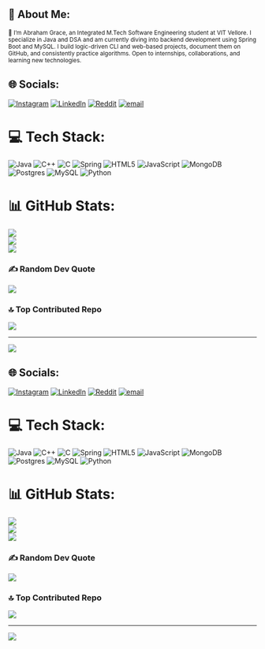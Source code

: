 ## 💫 About Me:

<small>

👋 I’m Abraham Grace, an Integrated M.Tech Software Engineering student at VIT Vellore.
I specialize in Java and DSA and am currently diving into backend development using Spring Boot and MySQL.
I build logic-driven CLI and web-based projects, document them on GitHub, and consistently practice algorithms.
Open to internships, collaborations, and learning new technologies.

</small>



## 🌐 Socials:
[![Instagram](https://img.shields.io/badge/Instagram-%23E4405F.svg?logo=Instagram&logoColor=white)](https://instagram.com/__a_b_a_r__) [![LinkedIn](https://img.shields.io/badge/LinkedIn-%230077B5.svg?logo=linkedin&logoColor=white)](https://linkedin.com/in/abrahamgracef) [![Reddit](https://img.shields.io/badge/Reddit-%23FF4500.svg?logo=Reddit&logoColor=white)](https://reddit.com/user/abrahamgrace) [![email](https://img.shields.io/badge/Email-D14836?logo=gmail&logoColor=white)](mailto:abrahamgracef@gmail.com) 

# 💻 Tech Stack:
![Java](https://img.shields.io/badge/java-%23ED8B00.svg?style=for-the-badge&logo=openjdk&logoColor=white) ![C++](https://img.shields.io/badge/c++-%2300599C.svg?style=for-the-badge&logo=c%2B%2B&logoColor=white) ![C](https://img.shields.io/badge/c-%2300599C.svg?style=for-the-badge&logo=c&logoColor=white) ![Spring](https://img.shields.io/badge/spring-%236DB33F.svg?style=for-the-badge&logo=spring&logoColor=white) ![HTML5](https://img.shields.io/badge/html5-%23E34F26.svg?style=for-the-badge&logo=html5&logoColor=white) ![JavaScript](https://img.shields.io/badge/javascript-%23323330.svg?style=for-the-badge&logo=javascript&logoColor=%23F7DF1E) ![MongoDB](https://img.shields.io/badge/MongoDB-%234ea94b.svg?style=for-the-badge&logo=mongodb&logoColor=white) ![Postgres](https://img.shields.io/badge/postgres-%23316192.svg?style=for-the-badge&logo=postgresql&logoColor=white) ![MySQL](https://img.shields.io/badge/mysql-4479A1.svg?style=for-the-badge&logo=mysql&logoColor=white) ![Python](https://img.shields.io/badge/python-3670A0?style=for-the-badge&logo=python&logoColor=ffdd54)
# 📊 GitHub Stats:
![](https://github-readme-stats.vercel.app/api?username=abraham-grace-dev&theme=dark&hide_border=false&include_all_commits=false&count_private=false)<br/>
![](https://nirzak-streak-stats.vercel.app/?user=abraham-grace-dev&theme=dark&hide_border=false)<br/>
![](https://github-readme-stats.vercel.app/api/top-langs/?username=abraham-grace-dev&theme=dark&hide_border=false&include_all_commits=false&count_private=false&layout=compact)

### ✍️ Random Dev Quote
![](https://quotes-github-readme.vercel.app/api?type=horizontal&theme=radical)

### 🔝 Top Contributed Repo
![](https://github-contributor-stats.vercel.app/api?username=abraham-grace-dev&limit=5&theme=dark&combine_all_yearly_contributions=true)

---
[![](https://visitcount.itsvg.in/api?id=abraham-grace-dev&icon=0&color=0)](https://visitcount.itsvg.in)

<!-- Proudly created with GPRM ( https://gprm.itsvg.in ) -->



## 🌐 Socials:
[![Instagram](https://img.shields.io/badge/Instagram-%23E4405F.svg?logo=Instagram&logoColor=white)](https://instagram.com/__a_b_a_r__) [![LinkedIn](https://img.shields.io/badge/LinkedIn-%230077B5.svg?logo=linkedin&logoColor=white)](https://linkedin.com/in/abrahamgracef) [![Reddit](https://img.shields.io/badge/Reddit-%23FF4500.svg?logo=Reddit&logoColor=white)](https://reddit.com/user/abrahamgrace) [![email](https://img.shields.io/badge/Email-D14836?logo=gmail&logoColor=white)](mailto:abrahamgracef@gmail.com) 

# 💻 Tech Stack:
![Java](https://img.shields.io/badge/java-%23ED8B00.svg?style=for-the-badge&logo=openjdk&logoColor=white) ![C++](https://img.shields.io/badge/c++-%2300599C.svg?style=for-the-badge&logo=c%2B%2B&logoColor=white) ![C](https://img.shields.io/badge/c-%2300599C.svg?style=for-the-badge&logo=c&logoColor=white) ![Spring](https://img.shields.io/badge/spring-%236DB33F.svg?style=for-the-badge&logo=spring&logoColor=white) ![HTML5](https://img.shields.io/badge/html5-%23E34F26.svg?style=for-the-badge&logo=html5&logoColor=white) ![JavaScript](https://img.shields.io/badge/javascript-%23323330.svg?style=for-the-badge&logo=javascript&logoColor=%23F7DF1E) ![MongoDB](https://img.shields.io/badge/MongoDB-%234ea94b.svg?style=for-the-badge&logo=mongodb&logoColor=white) ![Postgres](https://img.shields.io/badge/postgres-%23316192.svg?style=for-the-badge&logo=postgresql&logoColor=white) ![MySQL](https://img.shields.io/badge/mysql-4479A1.svg?style=for-the-badge&logo=mysql&logoColor=white) ![Python](https://img.shields.io/badge/python-3670A0?style=for-the-badge&logo=python&logoColor=ffdd54)
# 📊 GitHub Stats:
![](https://github-readme-stats.vercel.app/api?username=abraham-grace-dev&theme=dark&hide_border=false&include_all_commits=false&count_private=false)<br/>
![](https://nirzak-streak-stats.vercel.app/?user=abraham-grace-dev&theme=dark&hide_border=false)<br/>
![](https://github-readme-stats.vercel.app/api/top-langs/?username=abraham-grace-dev&theme=dark&hide_border=false&include_all_commits=false&count_private=false&layout=compact)

### ✍️ Random Dev Quote
![](https://quotes-github-readme.vercel.app/api?type=horizontal&theme=radical)

### 🔝 Top Contributed Repo
![](https://github-contributor-stats.vercel.app/api?username=abraham-grace-dev&limit=5&theme=dark&combine_all_yearly_contributions=true)

---
[![](https://visitcount.itsvg.in/api?id=abraham-grace-dev&icon=0&color=0)](https://visitcount.itsvg.in)

<!-- Proudly created with GPRM ( https://gprm.itsvg.in ) -->
